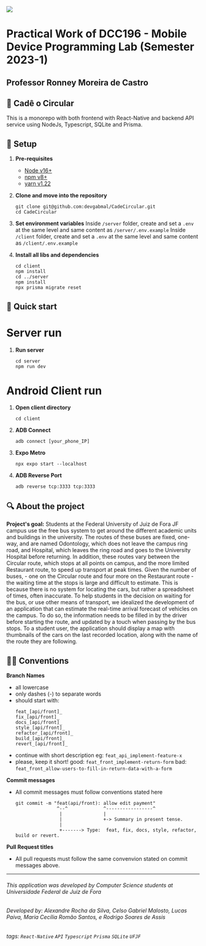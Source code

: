 ![](https://www.ufjf.br/wp-content/plugins/imgpgprinc_novo/arquivos/deptocomputacao/1.jpg)

# Practical Work of DCC196 - Mobile Device Programming Lab (Semester 2023-1)

## Professor Ronney Moreira de Castro

## 🚌 Cadê o Circular

This is a monorepo with both frontend with React-Native and backend API service using NodeJs, Typescript, SQLite and Prisma.

## 🌱 Setup

1.  **Pre-requisites**

    - [Node v16+](https://nodejs.org/en/download)
    - [npm v8+](https://docs.npmjs.com/downloading-and-installing-node-js-and-npm)
    - [yarn v1.22](https://classic.yarnpkg.com/lang/en/docs/install/#mac-stable)

2.  **Clone and move into the repository**

    ```shell
    git clone git@github.com:devgabmal/CadeCircular.git
    cd CadeCircular
    ```

3.  **Set environment variables**
    Inside `/server` folder, create and set a `.env` at the same level and same content as `/server/.env.example`
    Inside `/client` folder, create and set a `.env` at the same level and same content as `/client/.env.example`

4.  **Install all libs and dependencies**

    ```shell
    cd client
    npm install
    cd ../server
    npm install
    npx prisma migrate reset
    ```

## 🚀 Quick start

# Server run

1. **Run server**

   ```shell
   cd server
   npm run dev
   ```

# Android Client run

1. **Open client directory**

   ```shell
   cd client
   ```

2. **ADB Connect**

   ```shell
   adb connect [your_phone_IP]
   ```

3. **Expo Metro**

   ```shell
   npx expo start --localhost
   ```

4. **ADB Reverse Port**

   ```shell
   adb reverse tcp:3333 tcp:3333
   ```

## 🔍 About the project

**Project's goal:**
Students at the Federal University of Juiz de Fora JF campus use the free bus system to get around the different academic units and buildings in the university. The routes of these buses are fixed, one-way, and are named Odontology, which does not leave the campus ring road, and Hospital, which leaves the ring road and goes to the University Hospital before returning. In addition, these routes vary between the Circular route, which stops at all points on campus, and the more limited Restaurant route, to speed up transport at peak times.
Given the number of buses, - one on the Circular route and four more on the Restaurant route - the waiting time at the stops is large and difficult to estimate. This is because there is no system for locating the cars, but rather a spreadsheet of times, often inaccurate.
To help students in the decision on waiting for the bus, or use other means of transport, we idealized the development of an application that can estimate the real-time arrival forecast of vehicles on the campus. To do so, the information needs to be filled in by the driver before starting the route, and updated by a touch when passing by the bus stops. To a student user, the application should display a map with thumbnails of the cars on the last recorded location, along with the name of the route they are following.

## 👨‍💻 Conventions

**Branch Names**

- all lowercase
- only dashes (-) to separate words
- should start with:
  ```
  feat_[api/front]_
  fix_[api/front]_
  docs_[api/front]_
  style_[api/front]_
  refactor_[api/front]_
  build_[api/front]_
  revert_[api/front]_
  ```
- continue with short description
  eg: `feat_api_implement-feature-x`
- please, keep it short!
  good: `feat_front_implement-return-form`
  bad: `feat_front_allow-users-to-fill-in-return-data-with-a-form`

**Commit messages**

- All commit messages must follow conventions stated here
  ```
  git commit -m "feat(api/front): allow edit payment"
                 ^--^             ^-----------------^
                  |               |
                  |               +-> Summary in present tense.
                  |
                  +-------> Type:  feat, fix, docs, style, refactor, build or revert.
  ```

**Pull Request titles**

- All pull requests must follow the same convenvion stated on commit messages above.

---

###### This application was developed by Computer Science students at Universidade Federal de Juiz de Fora

###### Developed by: Alexandre Rocha da Silva, Celso Gabriel Malosto, Lucas Paiva, Maria Cecília Romão Santos, e Rodrigo Soares de Assis

###### tags: `React-Native` `API` `Typescript` `Prisma` `SQLite` `UFJF`
